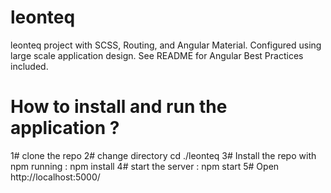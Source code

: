 # leonteq
leonteq project with SCSS, Routing, and Angular Material. Configured using large scale application design. See README for Angular Best Practices included.

# How to install and run the application ?
1# clone the repo
2# change directory cd ./leonteq
3# Install the repo with npm running : npm install
4# start the server : npm start 
5# Open http://localhost:5000/